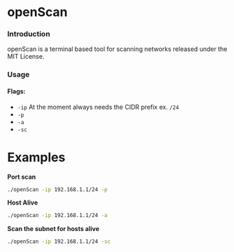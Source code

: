 # openScan

### Introduction

openScan is a terminal based tool for scanning networks released under the MIT License. 

### Usage

#### Flags:
- `-ip` At the moment always needs the CIDR prefix ex. `/24`
- `-p`
- `-a`
- `-sc`

# Examples

**Port scan**
```bash
./openScan -ip 192.168.1.1/24 -p
```

**Host Alive**
```bash
./openScan -ip 192.168.1.1/24 -a
```

**Scan the subnet for hosts alive**
```bash
./openScan -ip 192.168.1.1/24 -sc
```

<!-- ## License
The MIT License (MIT) - see [`LICENSE.md`](https://github.com/drumer2142/openScan/LICENSE.md) for more details -->
